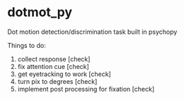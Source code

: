 # dotmot_py
Dot motion detection/discrimination task built in psychopy

Things to do:
1. collect response   [check]
2. fix attention cue  [check]
3. get eyetracking to work [check]
4. turn pix to degrees [check]
5. implement post processing for fixation [check]
	
